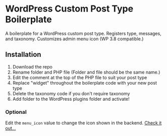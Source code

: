WordPress Custom Post Type Boilerplate
===============================

A boilerplate for a WordPress custom post type. Registers type, messages, and taxonomy. Customizes admin menu icon (WP 3.8 compatible.)

## Installation

1. Download the repo
2. Rename folder and PHP file (Folder and file should be the same name.)
2. Edit the comment at the top of the PHP file to suit your post type
3. Replace "widget" throughout the boilerplate code with your new post type
4. Delete the taxonomy code if you don't require taxonomy
4. Add folder to the WordPress plugins folder and activate!

### Optional

Edit the `menu_icon` value to change the icon shown in the backend. [Check it out…](https://github.com/VitalDevTeam/custom-post-type-boilerplate/blob/master/custom-post-type-boilerplate.php#L23)
